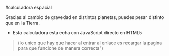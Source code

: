 #calculadora espacial

Gracias al cambio de gravedad en distintos planetas, puedes pesar distinto que en la Tierra.

- Esta calculadora esta echa con JavaScript directo en HTML5




>(lo unico que hay que hacer al entrar al enlace es recargar la pagina para que funcione de manera correcta")
